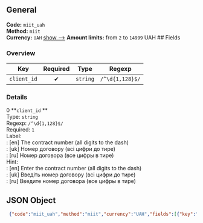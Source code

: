 ## General 
**Code:** `miit_uah`  
**Method:** `miit`  
**Currency:** `UAH` [show -->]() 
**Amount limits:** from `2`  to `14999`  UAH ## Fields 
### Overview 
|Key|Required|Type|Regexp| 
|:---:|:---:|:---:|:---:| 
|`client_id` |✔ |`string` |`/^\d{1,128}$/` | 
 
### Details 
0 **`client_id` **  
Type: `string`  
Regexp: `/^\d{1,128}$/`  
Required: `1`  
Label:  
: [en] The contract number (all digits to the dash)  
: [uk] Номер договору (всі цифри до тире)  
: [ru] Номер договора (все цифры в тире)  
Hint:  
: [en] Enter the contract number (all digits to the dash)  
: [uk] Введіть номер договору (всі цифри до тире)  
: [ru] Введите номер договора (все цифры в тире)  
## JSON Object 
```json
 {"code":"miit_uah","method":"miit","currency":"UAH","fields":[{"key":"client_id","type":"string","label":{"en":"The contract number (all digits to the dash)","uk":"\u041d\u043e\u043c\u0435\u0440 \u0434\u043e\u0433\u043e\u0432\u043e\u0440\u0443 (\u0432\u0441\u0456 \u0446\u0438\u0444\u0440\u0438 \u0434\u043e \u0442\u0438\u0440\u0435)","ru":"\u041d\u043e\u043c\u0435\u0440 \u0434\u043e\u0433\u043e\u0432\u043e\u0440\u0430 (\u0432\u0441\u0435 \u0446\u0438\u0444\u0440\u044b \u0432 \u0442\u0438\u0440\u0435)"},"regexp":"\/^\\d{1,128}$\/","required":true,"position":1,"hint":{"en":"Enter the contract number (all digits to the dash)","uk":"\u0412\u0432\u0435\u0434\u0456\u0442\u044c \u043d\u043e\u043c\u0435\u0440 \u0434\u043e\u0433\u043e\u0432\u043e\u0440\u0443 (\u0432\u0441\u0456 \u0446\u0438\u0444\u0440\u0438 \u0434\u043e \u0442\u0438\u0440\u0435)","ru":"\u0412\u0432\u0435\u0434\u0438\u0442\u0435 \u043d\u043e\u043c\u0435\u0440 \u0434\u043e\u0433\u043e\u0432\u043e\u0440\u0430 (\u0432\u0441\u0435 \u0446\u0438\u0444\u0440\u044b \u0432 \u0442\u0438\u0440\u0435)"},"example":"6873"}],"amount_min":2,"amount_max":14999}```  
